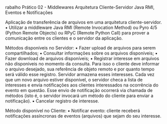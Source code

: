 rabalho Prático 02 - Middlewares
Arquitetura Cliente-Servidor
Java RMI, Eventos e Notificações

Aplicação de transferência de arquivos em uma arquitetura cliente-servidor.
▪ Utilizar a middleware Java RMI (Remote Invocation Method) ou Pyro 4/5
(Python Remote Objects) ou RPyC (Remote Python Call) para prover a
comunicação entre os clientes e o servidor da aplicação.

Métodos disponíveis no Servidor:
▪ Fazer upload de arquivos para serem compartilhados;
▪ Consultar informações sobre os arquivos disponíveis;
▪ Fazer download de arquivos disponíveis;
▪ Registrar interesse em arquivos não disponíveis no momento da consulta.
Para isso o cliente deve informar o arquivo desejado, sua referência de objeto
remoto e por quanto tempo será válido esse registro. Servidor armazena
esses interesses. Cada vez que um novo arquivo estiver disponível, o
servidor checa a lista de interesses e envia notificações aos clientes
interessados na ocorrência do evento em questão. Esse envio de notificação
ocorrerá via chamada de métodos (isto é, o servidor invocará um método do
cliente para enviar a notificação).
▪ Cancelar registro de interesse.

Método disponível no Cliente:
▪ Notificar evento: cliente receberá notificações assíncronas de eventos
(arquivos) que sejam do seu interesse.
